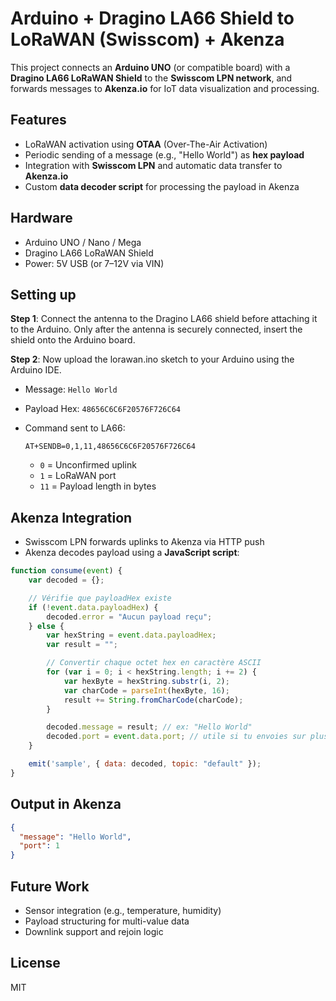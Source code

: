 # Arduino + Dragino LA66 Shield to LoRaWAN (Swisscom) + Akenza

This project connects an **Arduino UNO** (or compatible board) with a **Dragino LA66 LoRaWAN Shield** to the **Swisscom LPN network**, and forwards messages to **Akenza.io** for IoT data visualization and processing.

## Features

* LoRaWAN activation using **OTAA** (Over-The-Air Activation)
* Periodic sending of a message (e.g., "Hello World") as **hex payload**
* Integration with **Swisscom LPN** and automatic data transfer to **Akenza.io**
* Custom **data decoder script** for processing the payload in Akenza

## Hardware

* Arduino UNO / Nano / Mega
* Dragino LA66 LoRaWAN Shield
* Power: 5V USB (or 7–12V via VIN)

## Setting up

**Step 1**: Connect the antenna to the Dragino LA66 shield before attaching it to the Arduino.
Only after the antenna is securely connected, insert the shield onto the Arduino board.

**Step 2**: Now upload the lorawan.ino sketch to your Arduino using the Arduino IDE.

* Message: `Hello World`
* Payload Hex: `48656C6C6F20576F726C64`
* Command sent to LA66:

  ```
  AT+SENDB=0,1,11,48656C6C6F20576F726C64
  ```

  * `0` = Unconfirmed uplink
  * `1` = LoRaWAN port
  * `11` = Payload length in bytes

## Akenza Integration

* Swisscom LPN forwards uplinks to Akenza via HTTP push
* Akenza decodes payload using a **JavaScript script**:

```javascript
function consume(event) {
    var decoded = {};

    // Vérifie que payloadHex existe
    if (!event.data.payloadHex) {
        decoded.error = "Aucun payload reçu";
    } else {
        var hexString = event.data.payloadHex;
        var result = "";

        // Convertir chaque octet hex en caractère ASCII
        for (var i = 0; i < hexString.length; i += 2) {
            var hexByte = hexString.substr(i, 2);
            var charCode = parseInt(hexByte, 16);
            result += String.fromCharCode(charCode);
        }

        decoded.message = result; // ex: "Hello World"
        decoded.port = event.data.port; // utile si tu envoies sur plusieurs ports
    }

    emit('sample', { data: decoded, topic: "default" });
}

```

## Output in Akenza

```json
{
  "message": "Hello World",
  "port": 1
}
```

## Future Work

* Sensor integration (e.g., temperature, humidity)
* Payload structuring for multi-value data
* Downlink support and rejoin logic

## License

MIT
